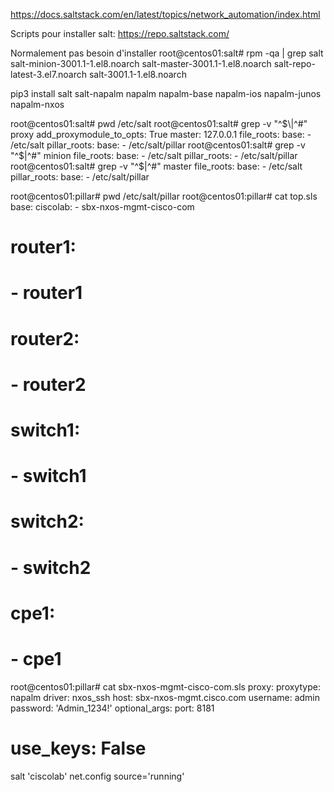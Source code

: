 https://docs.saltstack.com/en/latest/topics/network_automation/index.html

Scripts pour installer salt:
https://repo.saltstack.com/

Normalement pas besoin d'installer 
root@centos01:salt# rpm -qa | grep salt
salt-minion-3001.1-1.el8.noarch
salt-master-3001.1-1.el8.noarch
salt-repo-latest-3.el7.noarch
salt-3001.1-1.el8.noarch

pip3 install salt salt-napalm napalm napalm-base napalm-ios napalm-junos napalm-nxos


root@centos01:salt# pwd
/etc/salt
root@centos01:salt# grep -v "^$\|^#" proxy
add_proxymodule_to_opts: True
master: 127.0.0.1
file_roots:
  base:
    - /etc/salt
pillar_roots:
  base:
    - /etc/salt/pillar
root@centos01:salt# grep -v "^$\|^#" minion
file_roots:
  base:
    - /etc/salt
pillar_roots:
    - /etc/salt/pillar
root@centos01:salt# grep -v "^$\|^#" master
file_roots:
  base:
    - /etc/salt
pillar_roots:
  base:
    - /etc/salt/pillar



root@centos01:pillar# pwd
/etc/salt/pillar
root@centos01:pillar# cat top.sls 
base:
  ciscolab:
    - sbx-nxos-mgmt-cisco-com
#  router1:
#    - router1
#  router2:
#    - router2
#  switch1:
#    - switch1
#  switch2:
#    - switch2
#  cpe1:
#    - cpe1
root@centos01:pillar# cat sbx-nxos-mgmt-cisco-com.sls 
proxy:
  proxytype: napalm
  driver: nxos_ssh
  host: sbx-nxos-mgmt.cisco.com
  username: admin
  password: 'Admin_1234!'
  optional_args:
    port: 8181
#    use_keys: False


salt 'ciscolab' net.config source='running'


